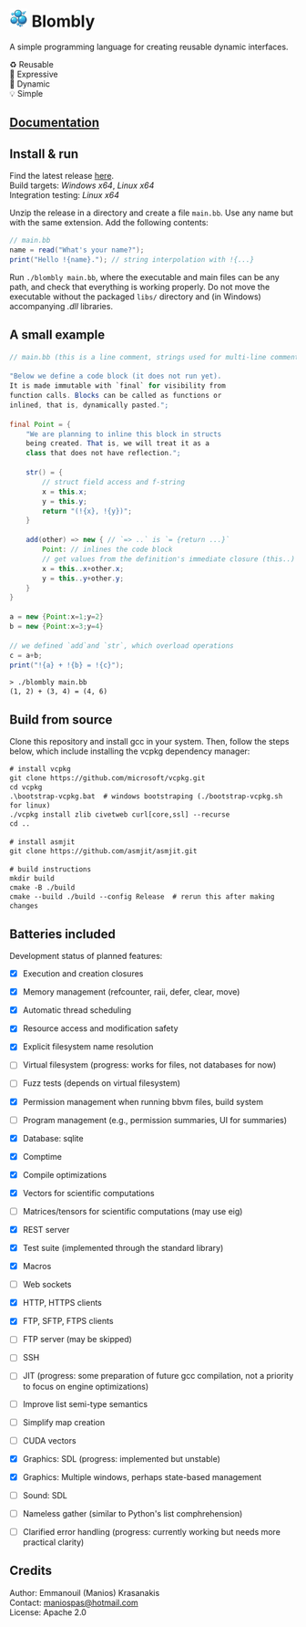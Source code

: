 # <img src="docs/blombly.png" alt="Logo" width="32"> Blombly 


A simple programming language for creating reusable dynamic interfaces.

:recycle: Reusable<br>
:rocket: Expressive<br>
:duck: Dynamic<br>
:bulb: Simple

## [Documentation](https://blombly.readthedocs.io/en/latest/)

## Install & run

Find the latest release [here](https://github.com/maniospas/Blombly/releases/latest).
<br>Build targets: *Windows x64*, *Linux x64*
<br>Integration testing: *Linux x64*

Unzip the release in a directory and create a file `main.bb`. Use any name but with the same extension. Add the following contents:

```java
// main.bb
name = read("What's your name?");
print("Hello !{name}."); // string interpolation with !{...}
```

Run `./blombly main.bb`, where the executable and main files can be any path, and check that everything is working properly. 
Do not move the executable without the packaged `libs/` directory and (in Windows) accompanying *.dll* libraries.

## A small example

```java
// main.bb (this is a line comment, strings used for multi-line comments)

"Below we define a code block (it does not run yet).
It is made immutable with `final` for visibility from 
function calls. Blocks can be called as functions or 
inlined, that is, dynamically pasted.";

final Point = {
    "We are planning to inline this block in structs 
    being created. That is, we will treat it as a 
    class that does not have reflection.";

    str() = {
        // struct field access and f-string
        x = this.x;
        y = this.y;
        return "(!{x}, !{y})";
    }

    add(other) => new { // `=> ..` is `= {return ...}`
        Point: // inlines the code block
        // get values from the definition's immediate closure (this..)
        x = this..x+other.x; 
        y = this..y+other.y;
    }
}

a = new {Point:x=1;y=2}
b = new {Point:x=3;y=4}

// we defined `add`and `str`, which overload operations
c = a+b; 
print("!{a} + !{b} = !{c}"); 
```

```text
> ./blombly main.bb
(1, 2) + (3, 4) = (4, 6) 
```

## Build from source 

Clone this repository and install gcc in your system. Then, follow the steps below, which include installing the vcpkg dependency manager:

```
# install vcpkg
git clone https://github.com/microsoft/vcpkg.git
cd vcpkg
.\bootstrap-vcpkg.bat  # windows bootstraping (./bootstrap-vcpkg.sh for linux)
./vcpkg install zlib civetweb curl[core,ssl] --recurse 
cd ..

# install asmjit
git clone https://github.com/asmjit/asmjit.git

# build instructions
mkdir build
cmake -B ./build
cmake --build ./build --config Release  # rerun this after making changes
```

## Batteries included

Development status of planned features:

- [x] Execution and creation closures
- [x] Memory management (refcounter, raii, defer, clear, move)
- [x] Automatic thread scheduling
- [x] Resource access and modification safety
- [x] Explicit filesystem name resolution
- [ ] Virtual filesystem (progress: works for files, not databases for now)
- [ ] Fuzz tests (depends on virtual filesystem)
- [x] Permission management when running bbvm files, build system
- [ ] Program management (e.g., permission summaries, UI for summaries)
- [x] Database: sqlite
- [x] Comptime
- [x] Compile optimizations
- [x] Vectors for scientific computations
- [ ] Matrices/tensors for scientific computations (may use eig)
- [x] REST server
- [x] Test suite (implemented through the standard library)
- [x] Macros
- [ ] Web sockets
- [x] HTTP, HTTPS clients
- [x] FTP, SFTP, FTPS clients
- [ ] FTP server (may be skipped)
- [ ] SSH
- [ ] JIT (progress: some preparation of future gcc compilation, not a priority to focus on engine optimizations)
- [ ] Improve list semi-type semantics
- [ ] Simplify map creation
- [ ] CUDA vectors
- [x] Graphics: SDL (progress: implemented but unstable)
- [x] Graphics: Multiple windows, perhaps state-based management 
- [ ] Sound: SDL
- [ ] Nameless gather (similar to Python's list comphrehension)
- [ ] Clarified error handling (progress: currently working but needs more practical clarity)



## Credits 

Author: Emmanouil (Manios) Krasanakis<br/> 
Contact: maniospas@hotmail.com<br/> 
License: Apache 2.0
